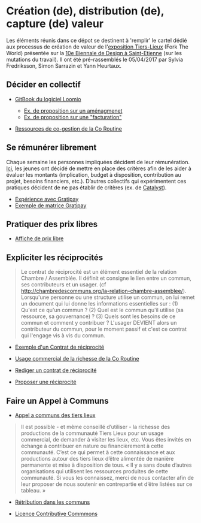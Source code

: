 # Création (de), distribution (de), capture (de) valeur

Les éléments réunis dans ce dépot  se destinent à 'remplir' le cartel dédié aux processus de création de valeur de l'[exposition Tiers-Lieux](http://frama.link/BiennaleDesign17-ForkTheWorld) (Fork The World) présentée sur la [10e Biennale de Design à Saint-Etienne](http://www.biennale-design.com/saint-etienne/2017/fr/home/) (sur les mutations du travail). Il ont été pré-rassemblés le 05/04/2017 par Sylvia Fredriksson, Simon Sarrazin et Yann Heurtaux. 

## Décider en collectif

- [GitBook du logiciel Loomio](https://loomio.coop)
  - [Ex. de proposition sur un aménagmenet](https://www.loomio.org/d/BUqti46G/assainir-la-cave-bonus)
  - [Ex. de proposition sur une "facturation"](https://www.loomio.org/d/OlwdLck3/permettre-aux-gens-qui-s-investissent-de-r-duire-leur-facture-et-ceux-qui-ne-peuvent-pas-de-payer-plus-)
  
- [Ressources de co-gestion de la Co Routine](https://drive.google.com/drive/folders/0BzUW0ZSBFWPecy1DVWt0RXM2dXc)

## Se rémunérer librement

Chaque semaine les personnes impliquées décident de leur rémunération. [Ici](http://simons.fr/1_blog/wp-content/uploads/2016/08/1452243419.jpg), les jeunes ont décidé de mettre en place des critères afin de les aider à évaluer les montants (implication, budget à disposition, contribution au projet, besoins financiers, etc.). D’autres collectifs qui expérimentent ces pratiques décident de ne pas établir de critères (ex. de [Catalyst](https://en.liberapay.com/collectifcatalyst/income/)).

- [Expérience avec Gratipay](https://opensource.com/open-organization/16/7/compensating-employees-letting-them-take-what-they-want)
- [Exemple de matrice Gratipay](https://cloud.githubusercontent.com/assets/134455/16816419/c732b884-490b-11e6-8fe4-af69e8368e04.png)

## Pratiquer des prix libres

- [Affiche de prix libre](https://drive.google.com/open?id=0BzUW0ZSBFWPeX20xRDl2YUd5WjQ)

## Expliciter les réciprocités

> Le contrat de réciprocité est un élément essentiel de la relation Chambre / Assemblée. Il définit et consigne le lien entre un commun, ses contributeurs et un usager. (cf http://chambredescommuns.org/la-relation-chambre-assemblee/). Lorsqu'une personne ou une structure utilise un commun, on lui remet un document qui lui donne les informations essentielles sur : (1) Qu'est ce qu'un commun ? (2) Quel est le commun qu'il utilise (sa ressource, sa gouvernance) ? (3) Quels sont les besoins de ce commun et comment y contribuer ?  L'usager DEVIENT alors un contributeur du commun, pour le moment passif et c'est ce contrat qui l'engage vis à vis du commun.

- [Exemple d'un Contrat de réciprocité](https://docs.google.com/document/d/1UTk14FuQ3NfTaIDD0a5nsF1xfMd9gA5r71WonvghbcA/edit)

- [Usage commercial de la richesse de la Co Routine](https://www.loomio.org/d/0cwk3NLh/r-ciprocit-quand-il-y-a-usage-commercial-de-la-richesse-de-la-coroutine-conseil-visite-du-lieu-r-utilisation-des-contenus-etc-)

- [Rediger un contrat de réciprocité](https://www.loomio.org/d/vU2V5Wi4/r-diger-une-premi-re-version-d-un-contrat-de-r-ciprocit-)

- [Proposer une réciprocité](http://hauts.tiers-lieux.org/prestations-et-formation) 

## Faire un Appel à Communs

- [Appel a communs des tiers lieux](http://hauts.tiers-lieux.org)

> Il est possible - et même conseillé d’utiliser - la richesse des productions de la communauté Tiers Lieux pour un usage commercial, de demander à visiter les lieux, etc. Vous êtes invités en échange à contribuer en nature ou financièrement à cette communauté. C’est ce qui permet à cette connaissance et aux productions autour des tiers lieux d’être alimentée de manière permanente et mise à disposition de tous. « Il y a sans doute d’autres organisations qui utilisent les ressources produites de cette communauté. Si vous les connaissez, merci de nous contacter afin de leur proposer de nous soutenir en contrepartie et d’être listées sur ce tableau. »

- [Rétribution dans les communs](https://upload.wikimedia.org/wikipedia/commons/7/7b/Questionnements_juridiques_-_fiscaux.svg)

- [Licence Contributive Commmons](http://contributivecommons.org/la-licence-contributive-commons-synthese/)
